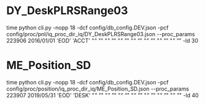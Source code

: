 





# DY_DeskPLRSRange03
time python cli.py -nopp 18 -dcf config/db_config.DEV.json -pcf config/proc/pnl/iq_proc_dir_iq/DY_DeskPLRSRange03.json --proc_params \
223906 2016/01/01 'EOD' 'ACCT' "*" "*" "*" "*" "*" "*" "*" "*" "*" "*" "*" "*" "*" "*" -ld 30




# ME_Position_SD
time python cli.py -nopp 18 -dcf config/db_config.DEV.json -pcf config/proc/position/iq_proc_dir_iq/ME_Position_SD.json --proc_params \
223907 2019/05/31 'EOD' 'DESK' "*" "*" "*" "*" "*" "*" "*" "*" "*" "*" "*" "*" "*" "*" -ld 40







